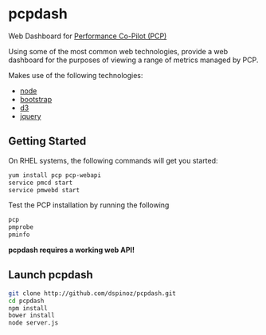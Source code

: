 pcpdash
=======

Web Dashboard for [Performance Co-Pilot (PCP)](http://www.performancecopilot.org/)

Using some of the most common web technologies, provide a web dashboard
for the purposes of viewing a range of metrics managed by PCP.

Makes use of the following technologies:

* [node](http://nodejs.org)
* [bootstrap](http://getbootstrap.com)
* [d3](http://d3js.org)
* [jquery](http://jquery.com)

## Getting Started
 
On RHEL systems, the following commands will get you started:

```bash
yum install pcp pcp-webapi
service pmcd start
service pmwebd start
```

Test the PCP installation by running the following
```bash
pcp
pmprobe
pminfo
```

**pcpdash requires a working web API!**

## Launch pcpdash

```bash
git clone http://github.com/dspinoz/pcpdash.git
cd pcpdash
npm install
bower install
node server.js
```
